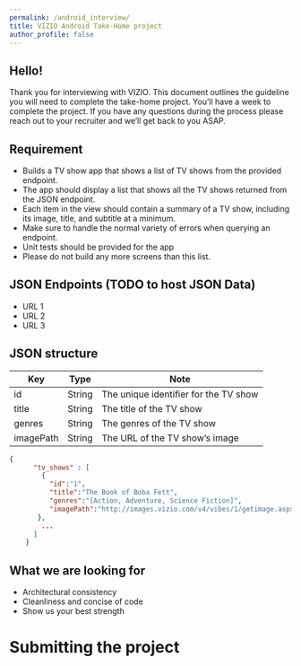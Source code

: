 ```yaml
---
permalink: /android_interview/
title: VIZIO Android Take-Home project
author_profile: false
---
```

## Hello!
Thank you for interviewing with VIZIO. This document outlines the guideline you will need to complete the take-home project. You’ll have a week to complete the project. If you have any questions during the process please reach out to your recruiter and we’ll get back to you ASAP.

## Requirement
- Builds a TV show app that shows a list of TV shows from the provided endpoint.
- The app should display a list that shows all the TV shows returned from the JSON endpoint.
- Each item in the view should contain a summary of a TV show, including its image, title, and subtitle at a minimum.
- Make sure to handle the normal variety of errors when querying an endpoint.
- Unit tests should be provided for the app
- Please do not build any more screens than this list.

## JSON Endpoints (TODO to host JSON Data)

- URL 1
- URL 2
- URL 3

## JSON structure

| Key | Type | Note |
| --- | --- | --- |
| id | String | The unique identifier for the TV show |
| title | String | The title of the TV show |
| genres | String | The genres of the TV show |
| imagePath | String | The URL of the TV show’s image |

```json
{
      "tv_shows" : [
        {
          "id":"1",
          "title":"The Book of Boba Fett",
          "genres":"[Action, Adventure, Science Fiction]",
          "imagePath":"http://images.vizio.com/v4/vibes/1/getimage.aspx?vibeHandle=%7b%22Sid%22%3a3%2c%22Iid%22%3a3019340945%2c%22_tid%22%3a18%7d&vid=2000009&tid=32&width=480&height=720"
       },
        ...
      ]
    }
```

## What we are looking for

- Architectural consistency
- Cleanliness and concise of code
- Show us your best strength

# Submitting the project